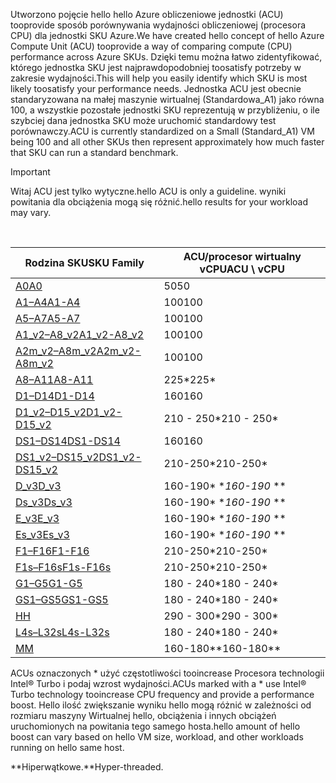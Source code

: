 



<span data-ttu-id="849e9-101">Utworzono pojęcie hello hello Azure obliczeniowe jednostki (ACU) tooprovide sposób porównywania wydajności obliczeniowej (procesora CPU) dla jednostki SKU Azure.</span><span class="sxs-lookup"><span data-stu-id="849e9-101">We have created hello concept of hello Azure Compute Unit (ACU) tooprovide a way of comparing compute (CPU) performance across Azure SKUs.</span></span> <span data-ttu-id="849e9-102">Dzięki temu można łatwo zidentyfikować, którego jednostka SKU jest najprawdopodobniej toosatisfy potrzeby w zakresie wydajności.</span><span class="sxs-lookup"><span data-stu-id="849e9-102">This will help you easily identify which SKU is most likely toosatisfy your performance needs.</span></span>  <span data-ttu-id="849e9-103">Jednostka ACU jest obecnie standaryzowana na małej maszynie wirtualnej (Standardowa_A1) jako równa 100, a wszystkie pozostałe jednostki SKU reprezentują w przybliżeniu, o ile szybciej dana jednostka SKU może uruchomić standardowy test porównawczy.</span><span class="sxs-lookup"><span data-stu-id="849e9-103">ACU is currently standardized on a Small (Standard_A1) VM being 100 and all other SKUs then represent approximately how much faster that SKU can run a standard benchmark.</span></span> 

> [!IMPORTANT]
> <span data-ttu-id="849e9-104">Witaj ACU jest tylko wytyczne.</span><span class="sxs-lookup"><span data-stu-id="849e9-104">hello ACU is only a guideline.</span></span>  <span data-ttu-id="849e9-105">wyniki powitania dla obciążenia mogą się różnić.</span><span class="sxs-lookup"><span data-stu-id="849e9-105">hello results for your workload may vary.</span></span> 
> 
> 

<br>

| <span data-ttu-id="849e9-106">Rodzina SKU</span><span class="sxs-lookup"><span data-stu-id="849e9-106">SKU Family</span></span> | <span data-ttu-id="849e9-107">ACU/procesor wirtualny vCPU</span><span class="sxs-lookup"><span data-stu-id="849e9-107">ACU \ vCPU</span></span> |
| --- | --- |
| [<span data-ttu-id="849e9-108">A0</span><span class="sxs-lookup"><span data-stu-id="849e9-108">A0</span></span>](../articles/virtual-machines/windows/sizes-general.md) |<span data-ttu-id="849e9-109">50</span><span class="sxs-lookup"><span data-stu-id="849e9-109">50</span></span> |
| [<span data-ttu-id="849e9-110">A1–A4</span><span class="sxs-lookup"><span data-stu-id="849e9-110">A1-A4</span></span>](../articles/virtual-machines/windows/sizes-general.md) |<span data-ttu-id="849e9-111">100</span><span class="sxs-lookup"><span data-stu-id="849e9-111">100</span></span> |
| [<span data-ttu-id="849e9-112">A5–A7</span><span class="sxs-lookup"><span data-stu-id="849e9-112">A5-A7</span></span>](../articles/virtual-machines/windows/sizes-general.md) |<span data-ttu-id="849e9-113">100</span><span class="sxs-lookup"><span data-stu-id="849e9-113">100</span></span> |
| [<span data-ttu-id="849e9-114">A1_v2–A8_v2</span><span class="sxs-lookup"><span data-stu-id="849e9-114">A1_v2-A8_v2</span></span>](../articles/virtual-machines/windows/sizes-general.md) |<span data-ttu-id="849e9-115">100</span><span class="sxs-lookup"><span data-stu-id="849e9-115">100</span></span> |
| [<span data-ttu-id="849e9-116">A2m_v2–A8m_v2</span><span class="sxs-lookup"><span data-stu-id="849e9-116">A2m_v2-A8m_v2</span></span>](../articles/virtual-machines/windows/sizes-general.md) |<span data-ttu-id="849e9-117">100</span><span class="sxs-lookup"><span data-stu-id="849e9-117">100</span></span> |
| [<span data-ttu-id="849e9-118">A8–A11</span><span class="sxs-lookup"><span data-stu-id="849e9-118">A8-A11</span></span>](../articles/virtual-machines/windows/sizes-hpc.md) |<span data-ttu-id="849e9-119">225*</span><span class="sxs-lookup"><span data-stu-id="849e9-119">225*</span></span> |
| [<span data-ttu-id="849e9-120">D1–D14</span><span class="sxs-lookup"><span data-stu-id="849e9-120">D1-D14</span></span>](../articles/virtual-machines/windows/sizes-general.md) |<span data-ttu-id="849e9-121">160</span><span class="sxs-lookup"><span data-stu-id="849e9-121">160</span></span> |
| [<span data-ttu-id="849e9-122">D1_v2–D15_v2</span><span class="sxs-lookup"><span data-stu-id="849e9-122">D1_v2-D15_v2</span></span>](../articles/virtual-machines/windows/sizes-general.md) |<span data-ttu-id="849e9-123">210 - 250*</span><span class="sxs-lookup"><span data-stu-id="849e9-123">210 - 250*</span></span> |
| [<span data-ttu-id="849e9-124">DS1–DS14</span><span class="sxs-lookup"><span data-stu-id="849e9-124">DS1-DS14</span></span>](../articles/virtual-machines/virtual-machines-windows-sizes-memory.md) |<span data-ttu-id="849e9-125">160</span><span class="sxs-lookup"><span data-stu-id="849e9-125">160</span></span> |
| [<span data-ttu-id="849e9-126">DS1_v2–DS15_v2</span><span class="sxs-lookup"><span data-stu-id="849e9-126">DS1_v2-DS15_v2</span></span>](../articles/virtual-machines/virtual-machines-windows-sizes-memory.md) |<span data-ttu-id="849e9-127">210-250*</span><span class="sxs-lookup"><span data-stu-id="849e9-127">210-250*</span></span> |
| [<span data-ttu-id="849e9-128">D_v3</span><span class="sxs-lookup"><span data-stu-id="849e9-128">D_v3</span></span>](../articles/virtual-machines/virtual-machines-windows-sizes-general.md) |<span data-ttu-id="849e9-129">160-190* **</span><span class="sxs-lookup"><span data-stu-id="849e9-129">160-190* **</span></span> |
| [<span data-ttu-id="849e9-130">Ds_v3</span><span class="sxs-lookup"><span data-stu-id="849e9-130">Ds_v3</span></span>](../articles/virtual-machines/virtual-machines-windows-sizes-general.md) |<span data-ttu-id="849e9-131">160-190* **</span><span class="sxs-lookup"><span data-stu-id="849e9-131">160-190* **</span></span> |
| [<span data-ttu-id="849e9-132">E_v3</span><span class="sxs-lookup"><span data-stu-id="849e9-132">E_v3</span></span>](../articles/virtual-machines/virtual-machines-windows-sizes-memory.md) |<span data-ttu-id="849e9-133">160-190* **</span><span class="sxs-lookup"><span data-stu-id="849e9-133">160-190* **</span></span> |
| [<span data-ttu-id="849e9-134">Es_v3</span><span class="sxs-lookup"><span data-stu-id="849e9-134">Es_v3</span></span>](../articles/virtual-machines/virtual-machines-windows-sizes-memory.md) |<span data-ttu-id="849e9-135">160-190* **</span><span class="sxs-lookup"><span data-stu-id="849e9-135">160-190* **</span></span> |
| [<span data-ttu-id="849e9-136">F1–F16</span><span class="sxs-lookup"><span data-stu-id="849e9-136">F1-F16</span></span>](../articles/virtual-machines/windows/sizes-compute.md) |<span data-ttu-id="849e9-137">210-250*</span><span class="sxs-lookup"><span data-stu-id="849e9-137">210-250*</span></span> |
| [<span data-ttu-id="849e9-138">F1s–F16s</span><span class="sxs-lookup"><span data-stu-id="849e9-138">F1s-F16s</span></span>](../articles/virtual-machines/windows/sizes-compute.md) |<span data-ttu-id="849e9-139">210-250*</span><span class="sxs-lookup"><span data-stu-id="849e9-139">210-250*</span></span> |
| [<span data-ttu-id="849e9-140">G1–G5</span><span class="sxs-lookup"><span data-stu-id="849e9-140">G1-G5</span></span>](../articles/virtual-machines/virtual-machines-windows-sizes-memory.md) |<span data-ttu-id="849e9-141">180 - 240*</span><span class="sxs-lookup"><span data-stu-id="849e9-141">180 - 240*</span></span> |
| [<span data-ttu-id="849e9-142">GS1–GS5</span><span class="sxs-lookup"><span data-stu-id="849e9-142">GS1-GS5</span></span>](../articles/virtual-machines/virtual-machines-windows-sizes-memory.md) |<span data-ttu-id="849e9-143">180 - 240*</span><span class="sxs-lookup"><span data-stu-id="849e9-143">180 - 240*</span></span> |
| [<span data-ttu-id="849e9-144">H</span><span class="sxs-lookup"><span data-stu-id="849e9-144">H</span></span>](../articles/virtual-machines/windows/sizes-hpc.md) |<span data-ttu-id="849e9-145">290 - 300*</span><span class="sxs-lookup"><span data-stu-id="849e9-145">290 - 300*</span></span> |
| [<span data-ttu-id="849e9-146">L4s–L32s</span><span class="sxs-lookup"><span data-stu-id="849e9-146">L4s-L32s</span></span>](../articles/virtual-machines/windows/sizes-storage.md) |<span data-ttu-id="849e9-147">180 - 240*</span><span class="sxs-lookup"><span data-stu-id="849e9-147">180 - 240*</span></span> |
| [<span data-ttu-id="849e9-148">M</span><span class="sxs-lookup"><span data-stu-id="849e9-148">M</span></span>](../articles/virtual-machines/virtual-machines-windows-sizes-memory.md) | <span data-ttu-id="849e9-149">160-180**</span><span class="sxs-lookup"><span data-stu-id="849e9-149">160-180**</span></span> |

<span data-ttu-id="849e9-150">ACUs oznaczonych * użyć częstotliwości tooincrease Procesora technologii Intel® Turbo i podaj wzrost wydajności.</span><span class="sxs-lookup"><span data-stu-id="849e9-150">ACUs marked with a * use Intel® Turbo technology tooincrease CPU frequency and provide a performance boost.</span></span>  <span data-ttu-id="849e9-151">Hello ilość zwiększanie wyniku hello mogą różnić w zależności od rozmiaru maszyny Wirtualnej hello, obciążenia i innych obciążeń uruchomionych na powitania tego samego hosta.</span><span class="sxs-lookup"><span data-stu-id="849e9-151">hello amount of hello boost can vary based on hello VM size, workload, and other workloads running on hello same host.</span></span>

<span data-ttu-id="849e9-152">**Hiperwątkowe.</span><span class="sxs-lookup"><span data-stu-id="849e9-152">**Hyper-threaded.</span></span> 
